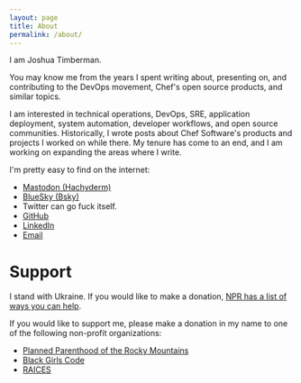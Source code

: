 ```yaml
---
layout: page
title: About
permalink: /about/
---
```


I am Joshua Timberman.

You may know me from the years I spent writing about, presenting on, and contributing to the DevOps movement, Chef's open source products, and similar topics.

I am interested in technical operations, DevOps, SRE, application deployment, system automation, developer workflows, and open source communities. Historically, I wrote posts about Chef Software's products and projects I worked on while there. My tenure has come to an end, and I am working on expanding the areas where I write.

I'm pretty easy to find on the internet:

* <a rel="me" href="https://hachyderm.io/@jtimberman">Mastodon (Hachyderm)</a>
* <a rel="me" href="https://bsky.app/profile/jtimberman.bsky.social">BlueSky (Bsky)</a>
* Twitter can go fuck itself.
* [GitHub](https://github.com/jtimberman)
* [LinkedIn](https://www.linkedin.com/in/jtimberman/)
* [Email](mailto:blog@housepub.org)

# Support

I stand with Ukraine. If you would like to make a donation, [NPR has a list of ways you can help](https://www.npr.org/2022/02/25/1082992947/ukraine-support-help).

If you would like to support me, please make a donation in my name to one of the following non-profit organizations:

* [Planned Parenthood of the Rocky Mountains](https://www.weareplannedparenthood.org/cOJVhOyrzkq4uBcxVekXFA2?sourceid=1000065&affiliateID=090210)
* [Black Girls Code](https://donorbox.org/support-black-girls-code)
* [RAICES](https://www.raicestexas.org/ways-to-give/donate/)
